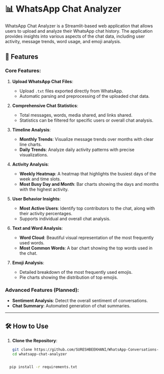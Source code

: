 # 📊 WhatsApp Chat Analyzer

WhatsApp Chat Analyzer is a Streamlit-based web application that allows users to upload and analyze their WhatsApp chat history. The application provides insights into various aspects of the chat data, including user activity, message trends, word usage, and emoji analysis.

## 🚀 Features

### Core Features:
1. **Upload WhatsApp Chat Files**:
   - Upload `.txt` files exported directly from WhatsApp.
   - Automatic parsing and preprocessing of the uploaded chat data.

2. **Comprehensive Chat Statistics**:
   - Total messages, words, media shared, and links shared.
   - Statistics can be filtered for specific users or overall chat analysis.

3. **Timeline Analysis**:
   - **Monthly Trends**: Visualize message trends over months with clear line charts.
   - **Daily Trends**: Analyze daily activity patterns with precise visualizations.

4. **Activity Analysis**:
   - **Weekly Heatmap**: A heatmap that highlights the busiest days of the week and time slots.
   - **Most Busy Day and Month**: Bar charts showing the days and months with the highest activity.

5. **User Behavior Insights**:
   - **Most Active Users**: Identify top contributors to the chat, along with their activity percentages.
   - Supports individual and overall chat analysis.

6. **Text and Word Analysis**:
   - **Word Cloud**: Beautiful visual representation of the most frequently used words.
   - **Most Common Words**: A bar chart showing the top words used in the chat.

7. **Emoji Analysis**:
   - Detailed breakdown of the most frequently used emojis.
   - Pie charts showing the distribution of top emojis.

### Advanced Features (Planned):
- **Sentiment Analysis**: Detect the overall sentiment of conversations.
- **Chat Summary**: Automated generation of chat summaries.

---

## 🛠️ How to Use

1. **Clone the Repository**:
   ```bash
   git clone https://github.com/SURESHBEEKHANI/WhatsApp-Conversations-Analysis.git
   cd whatsapp-chat-analyzer



 ```bash
   pip install -r requirements.txt
